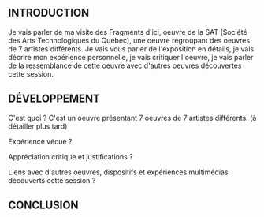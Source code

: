 ## INTRODUCTION 

Je vais parler de ma visite des Fragments d'ici, oeuvre de la SAT (Société des Arts Technologiques du Québec), une oeuvre regroupant des oeuvres de 7 artistes différents. Je vais vous parler de l'exposition en détails, je vais décrire mon expérience personnelle, je vais critiquer l'oeuvre, je vais parler de la ressemblance de cette oeuvre avec d'autres oeuvres découvertes cette session. 

## DÉVELOPPEMENT

C'est quoi ? C'est un oeuvre présentant 7 oeuvres de 7 artistes différents. (à détailler plus tard)

Expérience vécue ? 

Appréciation critique et justifications ?

 Liens avec d'autres oeuvres, dispositifs et expériences multimédias découverts cette session ? 

 ## CONCLUSION 

 
